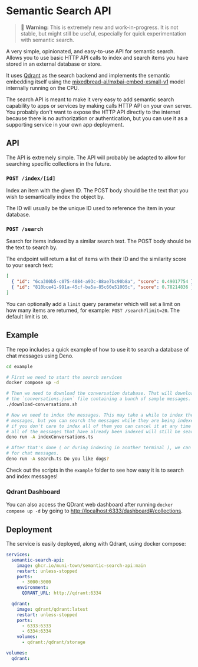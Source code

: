 # Semantic Search API

> 🚧 **Warning:** This is extremely new and work-in-progress. It is not stable, but might still be
> useful, especially for quick experimentation with semantic search.

A very simple, opinionated, and easy-to-use API for semantic search. Allows you to use basic HTTP
API calls to index and search items you have stored in an external database or store.

It uses [Qdrant](https://qdrant.tech/) as the search backend and implements the semantic embedding
itself using the
[mixedbread-ai/mxbai-embed-xsmall-v1](https://huggingface.co/mixedbread-ai/mxbai-embed-xsmall-v1)
model internally running on the CPU.

The search API is meant to make it very easy to add semantic search capability to apps or services
by making calls HTTP API on your own server. You probably don't want to expose the HTTP API directly
to the internet because there is no authorization or authentication, but you can use it as a
supporting service in your own app deployment.

## API

The API is extremely simple. The API will probably be adapted to allow for searching specific
collections in the future.

### `POST /index/[id]`

Index an item with the given ID. The POST body should be the text that you wish to semantically
index the object by.

The ID will usually be the unique ID used to reference the item in your database.

### `POST /search`

Search for items indexed by a similar search text. The POST body should be the text to search by.

The endpoint will return a list of items with their ID and the similarity score to your search text:

```json
[
  { "id": "6ca300b5-c075-4084-a93c-88ae7bc90b8a", "score": 0.49017754 },
  { "id": "810bce41-991a-45cf-ba5a-85c60e51005c", "score": 0.78214836 }
]
```

You can optionally add a `limit` query parameter which will set a limit on how many items are
returned, for example: `POST /search?limit=20`. The default limit is `10`.

## Example

The repo includes a quick example of how to use it to search a database of chat messages using Deno.

```bash
cd example

# First we need to start the search services
docker compose up -d

# Then we need to download the conversation database. That will download
# the `conversations.json` file containing a bunch of sample messages.
./download-conversations.sh

# Now we need to index the messages. This may take a while to index the 188k
# messages, but you can search the messages while they are being indexed and
# if you don't care to index all of them you can cancel it at any time and
# all of the messages that have already been indexed will still be searchable.
deno run -A indexConversations.ts

# After that's done ( or during indexing in another terminal ), we can search
# for chat messages.
deno run -A search.ts Do you like dogs?
```

Check out the scripts in the `example` folder to see how easy it is to search and index messages!

### Qdrant Dashboard

You can also access the QDrant web dashboard after running `docker compose up -d` by going to
<http://localhost:6333/dashboard#/collections>.

## Deployment

The service is easily deployed, along with Qdrant, using docker compose:

```yaml
services:
  semantic-search-api:
    image: ghcr.io/muni-town/semantic-search-api:main
    restart: unless-stopped
    ports:
      - 3000:3000
    environment:
      QDRANT_URL: http://qdrant:6334

  qdrant:
    image: qdrant/qdrant:latest
    restart: unless-stopped
    ports:
      - 6333:6333
      - 6334:6334
    volumes:
      - qdrant:/qdrant/storage

volumes:
  qdrant:
```
